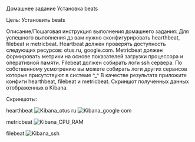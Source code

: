 Домашнее задание
Установка beats

Цель:
Установить beats

Описание/Пошаговая инструкция выполнения домашнего задания:
Для успешного выполнения дз вам нужно сконфигурировать hearthbeat, filebeat и metricbeat.
Heartbeat должен проверять доступность следующих ресурсов: otus.ru, google.com.
Metricbeat должен формировать метрики на основе показателей загрузки процессора и оперативной памяти.
Filebeat должен собирать логи ssh сервера. По собственному усмотрению вы можете собирать логи других сервисов которые присутствуют в системе ^_^
В качестве результата приложите конфиги hearthbeat, filebeat и metricbeat. Скриншот полученных данных отображенных в Kibana.

Скриншоты:

hearthbeat
![Kibana_otus ru](https://user-images.githubusercontent.com/31159741/172640380-5555b006-b68e-45bd-b0e4-38da8316d671.JPG)
![Kibana_google com](https://user-images.githubusercontent.com/31159741/172640443-13c8a166-541d-4b14-a302-576b275bcabc.JPG)


metricbeat
![Kibana_CPU_RAM](https://user-images.githubusercontent.com/31159741/172640334-2ab4c5a9-2afa-4f00-85ce-620e331023ef.JPG)


filebeat
![Kibana_ssh](https://user-images.githubusercontent.com/31159741/172640299-5d8dd178-3ad0-440e-a6b5-0b9510607b3e.JPG)

